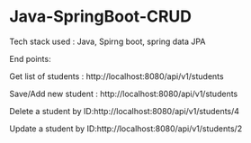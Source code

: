 # Java-SpringBoot-CRUD

Tech stack used : Java, Spirng boot, spring data JPA

End points:

Get list of students : http://localhost:8080/api/v1/students

Save/Add new student : http://localhost:8080/api/v1/students

Delete a student by ID:http://localhost:8080/api/v1/students/4

Update a student by ID:http://localhost:8080/api/v1/students/2
